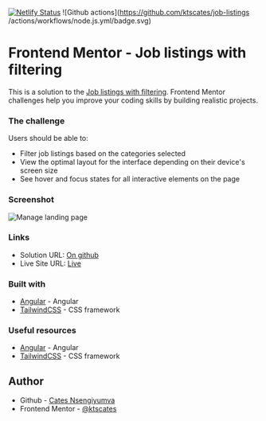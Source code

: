 [![Netlify Status](https://api.netlify.com/api/v1/badges/3a0c17fc-9e72-435e-a873-3ba29a6e338c/deploy-status)](https://app.netlify.com/sites/ktscates-job-listing/deploys) ![Github actions](https://github.com/ktscates/job-listings
/actions/workflows/node.js.yml/badge.svg)

# Frontend Mentor - Job listings with filtering

This is a solution to the [Job listings with filtering](https://www.frontendmentor.io/challenges/job-listings-with-filtering-ivstIPCt). Frontend Mentor challenges help you improve your coding skills by building realistic projects.

### The challenge

Users should be able to:

- Filter job listings based on the categories selected
- View the optimal layout for the interface depending on their device's screen size
- See hover and focus states for all interactive elements on the page

### Screenshot

![Manage landing page](/images/desktop-preview.jpg)

### Links

- Solution URL: [On github](https://github.com/ktscates/job-listings)
- Live Site URL: [Live](https://ktscates-job-listing.netlify.app/)

### Built with

- [Angular](https://angular.dev/) - Angular
- [TailwindCSS](https://nextjs.org/) - CSS framework

### Useful resources

- [Angular](https://angular.dev/) - Angular
- [TailwindCSS](https://nextjs.org/) - CSS framework

## Author

- Github - [Cates Nsengiyumva](https://github.com/ktscates)
- Frontend Mentor - [@ktscates](https://www.frontendmentor.io/profile/ktscates)
